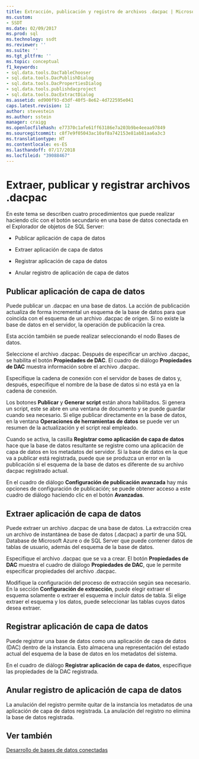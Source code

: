 ```yaml
---
title: Extracción, publicación y registro de archivos .dacpac | Microsoft Docs
ms.custom:
- SSDT
ms.date: 02/09/2017
ms.prod: sql
ms.technology: ssdt
ms.reviewer: ''
ms.suite: ''
ms.tgt_pltfrm: ''
ms.topic: conceptual
f1_keywords:
- sql.data.tools.DacTableChooser
- sql.data.tools.DacPublishDialog
- sql.data.tools.DacPropertiesDialog
- sql.data.tools.publishdacproject
- sql.data.tools.DacExtractDialog
ms.assetid: ed900f93-d3df-40f5-8e62-4d722595e041
caps.latest.revision: 12
author: stevestein
ms.author: sstein
manager: craigg
ms.openlocfilehash: e77370c1afe61ff63186e7a203b9be4eeaa97849
ms.sourcegitcommit: c8f7e9f05043ac10af8a742153e81ab81aa6a3c3
ms.translationtype: HT
ms.contentlocale: es-ES
ms.lasthandoff: 07/17/2018
ms.locfileid: "39088467"
---
```

# <a name="extract-publish-and-register-dacpac-files"></a>Extraer, publicar y registrar archivos .dacpac
En este tema se describen cuatro procedimientos que puede realizar haciendo clic con el botón secundario en una base de datos conectada en el Explorador de objetos de SQL Server:  
  
-   Publicar aplicación de capa de datos  
  
-   Extraer aplicación de capa de datos  
  
-   Registrar aplicación de capa de datos  
  
-   Anular registro de aplicación de capa de datos  
  
## <a name="publish-data-tier-application"></a>Publicar aplicación de capa de datos  
Puede publicar un .dacpac en una base de datos. La acción de publicación actualiza de forma incremental un esquema de la base de datos para que coincida con el esquema de un archivo .dacpac de origen. Si no existe la base de datos en el servidor, la operación de publicación la crea.  
  
Esta acción también se puede realizar seleccionando el nodo Bases de datos.  
  
Seleccione el archivo .dacpac. Después de especificar un archivo .dacpac, se habilita el botón **Propiedades de DAC**. El cuadro de diálogo **Propiedades de DAC** muestra información sobre el archivo .dacpac.  
  
Especifique la cadena de conexión con el servidor de bases de datos y, después, especifique el nombre de la base de datos si no está ya en la cadena de conexión.  
  
Los botones **Publicar** y **Generar script** están ahora habilitados. Si genera un script, este se abre en una ventana de documento y se puede guardar cuando sea necesario. Si elige publicar directamente en la base de datos, en la ventana **Operaciones de herramientas de datos** se puede ver un resumen de la actualización y el script real empleado.  
  
Cuando se activa, la casilla **Registrar como aplicación de capa de datos** hace que la base de datos resultante se registre como una aplicación de capa de datos en los metadatos del servidor. Si la base de datos en la que va a publicar está registrada, puede que se produzca un error en la publicación si el esquema de la base de datos es diferente de su archivo dacpac registrado actual.  
  
En el cuadro de diálogo **Configuración de publicación avanzada** hay más opciones de configuración de publicación; se puede obtener acceso a este cuadro de diálogo haciendo clic en el botón **Avanzadas**.  
  
## <a name="extract-data-tier-application"></a>Extraer aplicación de capa de datos  
Puede extraer un archivo .dacpac de una base de datos. La extracción crea un archivo de instantánea de base de datos (.dacpac) a partir de una SQL Database de Microsoft Azure o de SQL Server que puede contener datos de tablas de usuario, además del esquema de la base de datos.  
  
Especifique el archivo .dacpac que se va a crear. El botón **Propiedades de DAC** muestra el cuadro de diálogo **Propiedades de DAC**, que le permite especificar propiedades del archivo .dacpac.  
  
Modifique la configuración del proceso de extracción según sea necesario. En la sección **Configuración de extracción**, puede elegir extraer el esquema solamente o extraer el esquema e incluir datos de tabla. Si elige extraer el esquema y los datos, puede seleccionar las tablas cuyos datos desea extraer.  
  
## <a name="register-data-tier-application"></a>Registrar aplicación de capa de datos  
Puede registrar una base de datos como una aplicación de capa de datos (DAC) dentro de la instancia. Esto almacena una representación del estado actual del esquema de la base de datos en los metadatos del sistema.  
  
En el cuadro de diálogo **Registrar aplicación de capa de datos**, especifique las propiedades de la DAC registrada.  
  
## <a name="unregister-data-tier-application"></a>Anular registro de aplicación de capa de datos  
La anulación del registro permite quitar de la instancia los metadatos de una aplicación de capa de datos registrada. La anulación del registro no elimina la base de datos registrada.  
  
## <a name="see-also"></a>Ver también  
[Desarrollo de bases de datos conectadas](../ssdt/connected-database-development.md)  
  
